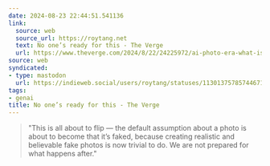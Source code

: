 ```yaml
---
date: 2024-08-23 22:44:51.541136
link:
  source: web
  source_url: https://roytang.net
  text: No one’s ready for this - The Verge
  url: https://www.theverge.com/2024/8/22/24225972/ai-photo-era-what-is-reality-google-pixel-9
source: web
syndicated:
- type: mastodon
  url: https://indieweb.social/users/roytang/statuses/113013757857446719
tags:
- genai
title: No one’s ready for this - The Verge
---
```


> "This is all about to flip — the default assumption about a photo is about to become that it’s faked, because creating realistic and believable fake photos is now trivial to do. We are not prepared for what happens after."